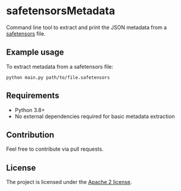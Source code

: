 
# safetensorsMetadata
Command line tool to extract and print the JSON metadata from a [safetensors](https://github.com/huggingface/safetensors) file.

## Example usage
To extract metadata from a safetensors file:

```
python main.py path/to/file.safetensors
```

## Requirements
- Python 3.8+
- No external dependencies required for basic metadata extraction

## Contribution
Feel free to contribute via pull requests.

## License
The project is licensed under the [Apache 2 license](LICENSE).